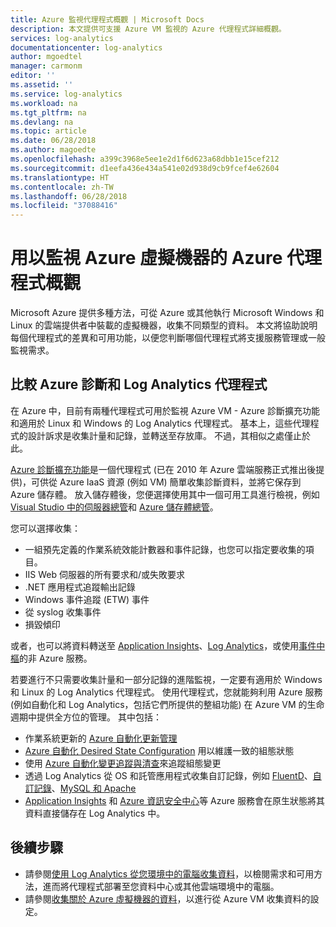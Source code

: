 ```yaml
---
title: Azure 監視代理程式概觀 | Microsoft Docs
description: 本文提供可支援 Azure VM 監視的 Azure 代理程式詳細概觀。
services: log-analytics
documentationcenter: log-analytics
author: mgoedtel
manager: carmonm
editor: ''
ms.assetid: ''
ms.service: log-analytics
ms.workload: na
ms.tgt_pltfrm: na
ms.devlang: na
ms.topic: article
ms.date: 06/28/2018
ms.author: magoedte
ms.openlocfilehash: a399c3968e5ee1e2d1f6d623a68dbb1e15cef212
ms.sourcegitcommit: d1eefa436e434a541e02d938d9cb9fcef4e62604
ms.translationtype: HT
ms.contentlocale: zh-TW
ms.lasthandoff: 06/28/2018
ms.locfileid: "37088416"
---
```

# <a name="overview-of-the-azure-agents-to-monitor-azure-virtual-machines"></a>用以監視 Azure 虛擬機器的 Azure 代理程式概觀
Microsoft Azure 提供多種方法，可從 Azure 或其他執行 Microsoft Windows 和 Linux 的雲端提供者中裝載的虛擬機器，收集不同類型的資料。  本文將協助說明每個代理程式的差異和可用功能，以便您判斷哪個代理程式將支援服務管理或一般監視需求。  

## <a name="comparing-azure-diagnostic-and-log-analytics-agent"></a>比較 Azure 診斷和 Log Analytics 代理程式
在 Azure 中，目前有兩種代理程式可用於監視 Azure VM - Azure 診斷擴充功能和適用於 Linux 和 Windows 的 Log Analytics 代理程式。  基本上，這些代理程式的設計訴求是收集計量和記錄，並轉送至存放庫。 不過，其相似之處僅止於此。  

[Azure 診斷擴充功能](../monitoring-and-diagnostics/azure-diagnostics.md)是一個代理程式 (已在 2010 年 Azure 雲端服務正式推出後提供)，可供從 Azure IaaS 資源 (例如 VM) 簡單收集診斷資料，並將它保存到 Azure 儲存體。  放入儲存體後，您便選擇使用其中一個可用工具進行檢視，例如 [Visual Studio 中的伺服器總管](../vs-azure-tools-storage-resources-server-explorer-browse-manage.md)和 [Azure 儲存體總管](../vs-azure-tools-storage-manage-with-storage-explorer.md)。

您可以選擇收集：

* 一組預先定義的作業系統效能計數器和事件記錄，也您可以指定要收集的項目。 
* IIS Web 伺服器的所有要求和/或失敗要求
* .NET 應用程式追蹤輸出記錄
* Windows 事件追蹤 (ETW) 事件 
* 從 syslog 收集事件  
* 損毀傾印 

或者，也可以將資料轉送至 [Application Insights](../application-insights/app-insights-cloudservices.md)、[Log Analytics](../log-analytics/log-analytics-overview.md)，或使用[事件中樞](../event-hubs/event-hubs-what-is-event-hubs.md)的非 Azure 服務。 

若要進行不只需要收集計量和一部分記錄的進階監視，一定要有適用於 Windows 和 Linux 的 Log Analytics 代理程式。  使用代理程式，您就能夠利用 Azure 服務 (例如自動化和 Log Analytics，包括它們所提供的整組功能) 在 Azure VM 的生命週期中提供全方位的管理。 其中包括：

* 作業系統更新的 [Azure 自動化更新管理](../automation/automation-update-management.md)
* [Azure 自動化 Desired State Configuration](../automation/automation-dsc-overview.md) 用以維護一致的組態狀態
* 使用 [Azure 自動化變更追蹤與清查](../automation/automation-change-tracking.md)來追蹤組態變更
* 透過 Log Analytics 從 OS 和託管應用程式收集自訂記錄，例如 [FluentD](../log-analytics/log-analytics-data-sources-json.md)、[自訂記錄](../log-analytics/log-analytics-data-sources-custom-logs.md)、[MySQL 和 Apache](../log-analytics/log-analytics-data-sources-linux-applications.md)
* [Application Insights](https://docs.microsoft.com/azure/application-insights/) 和 [Azure 資訊安全中心](https://docs.microsoft.com/azure/security-center/)等 Azure 服務會在原生狀態將其資料直接儲存在 Log Analytics 中。  

## <a name="next-steps"></a>後續步驟

- 請參閱[使用 Log Analytics 從您環境中的電腦收集資料](../log-analytics/log-analytics-concept-hybrid.md)，以檢閱需求和可用方法，進而將代理程式部署至您資料中心或其他雲端環境中的電腦。
- 請參閱[收集關於 Azure 虛擬機器的資料](../log-analytics/log-analytics-quick-collect-azurevm.md)，以進行從 Azure VM 收集資料的設定。 